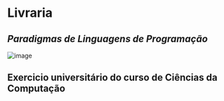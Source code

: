# Livraria
## *Paradigmas de Linguagens de Programação*
![image](https://github.com/tauisilva/Livraria/assets/42608628/c2425aca-be57-411e-a095-5ec22ff8c98e)
## Exercicio universitário do curso de Ciências da Computação 

